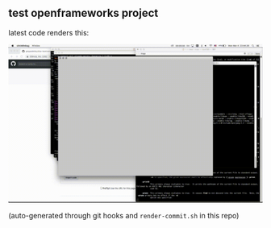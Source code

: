 ## test openframeworks project

latest code renders this:

![render](/render.gif)

(auto-generated through git hooks and `render-commit.sh` in this repo)
